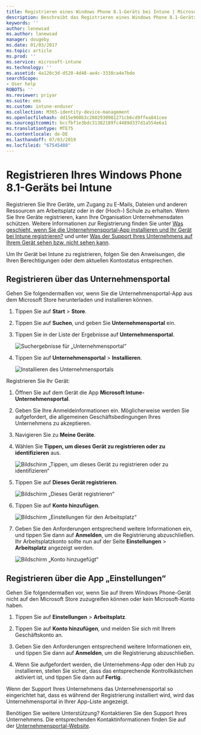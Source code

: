 ```yaml
---
title: Registrieren eines Windows Phone 8.1-Geräts bei Intune | Microsoft-Dokumentation
description: Beschreibt das Registrieren eines Windows Phone 8.1-Geräts bei Intune.
keywords: ''
author: lenewsad
ms.author: lanewsad
manager: dougeby
ms.date: 01/03/2017
ms.topic: article
ms.prod: ''
ms.service: microsoft-intune
ms.technology: ''
ms.assetid: 4a120c3d-d520-4d48-ae4c-3338ca4e7bde
searchScope:
- User help
ROBOTS: ''
ms.reviewer: priyar
ms.suite: ems
ms.custom: intune-enduser
ms.collection: M365-identity-device-management
ms.openlocfilehash: dd15e960b3c2802930981271cb6cd9ffea841cee
ms.sourcegitcommit: bccfbf1e3bdc31382189fc4489d337d1a554e6a1
ms.translationtype: MTE75
ms.contentlocale: de-DE
ms.lasthandoff: 07/03/2019
ms.locfileid: "67545488"
---
```

# <a name="enroll-your-windows-phone-81-device-in-intune"></a>Registrieren Ihres Windows Phone 8.1-Geräts bei Intune  

Registrieren Sie Ihre Geräte, um Zugang zu E-Mails, Dateien und anderen Ressourcen am Arbeitsplatz oder in der (Hoch-) Schule zu erhalten. Wenn Sie Ihre Geräte registrieren, kann Ihre Organisation Unternehmensdaten schützen. Weitere Informationen zur Registrierung finden Sie unter [Was geschieht, wenn Sie die Unternehmensportal-App installieren und Ihr Gerät bei Intune registrieren?](what-happens-if-you-install-the-company-portal-app-and-enroll-your-device-in-intune-windows.md) und unter [Was der Support Ihres Unternehmens auf Ihrem Gerät sehen bzw. nicht sehen kann](what-info-can-your-company-see-when-you-enroll-your-device-in-intune.md).  

Um Ihr Gerät bei Intune zu registrieren, folgen Sie den Anweisungen, die Ihren Berechtigungen oder dem aktuellen Kontostatus entsprechen.

## <a name="enroll-through-company-portal"></a>Registrieren über das Unternehmensportal  
Gehen Sie folgendermaßen vor, wenn Sie die Unternehmensportal-App aus dem Microsoft Store herunterladen und installieren können. 

1. Tippen Sie auf **Start** > **Store**.  

2. Tippen Sie auf **Suchen**, und geben Sie **Unternehmensportal** ein.  

3. Tippen Sie in der Liste der Ergebnisse auf **Unternehmensportal**.  


    ![Suchergebnisse für „Unternehmensportal“](./media/WP81-1-CP-search-store-v2.png)  

4. Tippen Sie auf **Unternehmensportal** &gt; **Installieren**.  


    ![Installieren des Unternehmensportals](./media/WP81-2-CP-install-v2.png)  

Registrieren Sie Ihr Gerät:  

1. Öffnen Sie auf dem Gerät die App **Microsoft Intune-Unternehmensportal**.  


2. Geben Sie Ihre Anmeldeinformationen ein. Möglicherweise werden Sie aufgefordert, die allgemeinen Geschäftsbedingungen Ihres Unternehmens zu akzeptieren.  

3. Navigieren Sie zu **Meine Geräte**.  

4. Wählen Sie **Tippen, um dieses Gerät zu registrieren oder zu identifizieren** aus.  


    ![Bildschirm „Tippen, um dieses Gerät zu registrieren oder zu identifizieren“](./media/WP81-enroll-1-swipe-my-devices.png)  

5. Tippen Sie auf **Dieses Gerät registrieren**.  


    ![Bildschirm „Dieses Gerät registrieren“](./media/WP81-enroll-2-enroll-this-device.png)  

6. Tippen Sie auf **Konto hinzufügen**.  


    ![Bildschirm „Einstellungen für den Arbeitsplatz“](./media/WP81-enroll-3-workplace-add-acct.png)  

7. Geben Sie den Anforderungen entsprechend weitere Informationen ein, und tippen Sie dann auf **Anmelden**, um die Registrierung abzuschließen. Ihr Arbeitsplatzkonto sollte nun auf der Seite **Einstellungen** &gt; **Arbeitsplatz** angezeigt werden.  


    ![Bildschirm „Konto hinzugefügt“](./media/WP81-enroll-4-account-added.png)  

## <a name="enroll-through-settings-app"></a>Registrieren über die App „Einstellungen“  
Gehen Sie folgendermaßen vor, wenn Sie auf Ihrem Windows Phone-Gerät nicht auf den Microsoft Store zuzugreifen können oder kein Microsoft-Konto haben.

1. Tippen Sie auf **Einstellungen** &gt; **Arbeitsplatz**.  

2. Tippen Sie auf **Konto hinzufügen**, und melden Sie sich mit Ihrem Geschäftskonto an.  

3. Geben Sie den Anforderungen entsprechend weitere Informationen ein, und tippen Sie dann auf **Anmelden**, um die Registrierung abzuschließen.  

4. Wenn Sie aufgefordert werden, die Unternehmens-App oder den Hub zu installieren, stellen Sie sicher, dass das entsprechende Kontrollkästchen aktiviert ist, und tippen Sie dann auf **Fertig**.  

Wenn der Support Ihres Unternehmens das Unternehmensportal so eingerichtet hat, dass es während der Registrierung installiert wird, wird das Unternehmensportal in Ihrer App-Liste angezeigt.  

Benötigen Sie weitere Unterstützung? Kontaktieren Sie den Support Ihres Unternehmens. Die entsprechenden Kontaktinformationen finden Sie auf der [Unternehmensportal-Website](https://go.microsoft.com/fwlink/?linkid=2010980).
